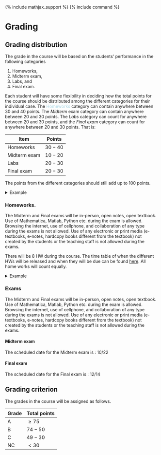 {% include mathjax_support %}
{% include command %}
<!-- AB_TODO: go through this section and see if everything is to your liking -->
<!-- AB_to_HK:  -->
# Grading

## Grading distribution


The grade in the course will be based on the students' performance in the following categories 

1. Homeworks, 
2. Midterm exam, 
3. Labs, and 
4. Final exam. 
 
Each student will have some flexibility in deciding how the total points for the course should be distributed among the different categories for their individual case. The <font color='LightBlue'>Homeworks</font>
 category can contain anywhere between 30 and 40 points. The  _Midterm_ exam category can contain anywhere between 20 and 30 points. The _Labs_ category can count for anywhere between 20 and 30 points, and the _Final exam_  category can count for anywhere between 20 and 30 points. That is:

| Item         | Points  |
|--------------|---------|
| Homeworks    | $30-40$ |
| Midterm exam | $10-20$ | 
| Labs         | $20-30$  |
| Final exam   | $20-30$  |

<!-- Originally the midterm was for 20-30, changed it to 10-20 -->

The points from the different categories should still add up to 100 points.  


<details><summary> Example </summary>

For example, a student, named Andreia, might decide to have their Homeworks count for 35 points their Midterm for 12 points, their labs for 28 points and their final exam 25 points. The total points is 35+12+28+25=100

</details>

<!--SK_AB_Question:  Sayaka, Andrew: Are the letter grades  in undergraduate courses typically based on absolute points, or on a relative performance of the students, i.e.,  the top 10% of the students get an A, etc.? Which do students prefer? I would to choose the option that the students would prefer. I think if I were a student I would prefer absolute grading.  -->




###  Homeworks.

The Midterm and Final exams will be in-person, open notes, open textbook. Use of Mathematica, Matlab, Python etc. during the exam is allowed. Browsing the internet, use of cellphone, and collaboration of any type during the exams is not allowed. Use of any electronic or print media (e-textbooks, e-notes, hardcopy books different from the textbook) not created by the students or the teaching staff is not allowed during the exams.  

There will be 8 HW during the course. The time table of when the different HWs will be released and when they will be due can be found [here](../CourseInformation/Homeworks.md). All home works will count equally. 


<details><summary> Example </summary>


Continuing from the  previous example. Say there were 10 homeworks during the course. Say that during each of the homeworks count for 100 points.  Andreia gets the following scores. 

| Homeworks | Score   |
|-----------|---------|
| HW 1     | 92/100  |
| HW 2      | 90/100  |
| HW 3      | 30/100  |
| HW 4      | 40/100  |
| HW 5      | 75/100  |
| HW 6      | 98/100  |
| HW 7      | 100/100 |
| HW 8      | 65/100  |
| HW 9      | 95/100  |
| HW 10      | 85/100  |


Let's arrange the above score, with best scores  on the top

| Homeworks | Score   |
|-----------|---------|
| HW 7      | 100/100 |
| HW 6      | 98/100  |
| HW 9      | 95/100  |
| HW 1      | 92/100  |
| HW 2      | 90/100  |
| HW 10     | 85/100  |
| HW 5      | 75/100  |
| HW 8      | 65/100  |
| HW 4      | 40/100  |
| HW 3      | 30/100  |



</details>

### Exams 

The Midterm and Final exams will be in-person, open notes, open textbook. Use of Mathematica, Matlab, Python etc. during the exam is allowed. Browsing the internet, use of cellphone, and collaboration of any type during the exams is not allowed. Use of any electronic or print media (e-textbooks, e-notes, hardcopy books different from the textbook) not created by the students or the teaching staff is not allowed during the exams.  

#### Midterm exam

The scheduled date for the Midterm exam is : 10/22

<!-- AB_TODO: Andrew add in the missing information above marked as XXYY-->

#### Final exam

The scheduled date for the Final exam is : 12/14

<!-- AB_TODO: Andrew add in the missing information above marked as XXYY -->


## Grading criterion

The grades in the course will be assigned as follows.

| Grade | Total points |
|-------|--------------|
| A     | $\ge 75$     |
| B     | $74-50$      |
| C     | $49-30$      |
| NC    | $<30$        |
<!-- HK_TODO: Haneesh finish this section -->
<!-- SK_TODO: Sayaka what do you think about the above grading policy. -->
